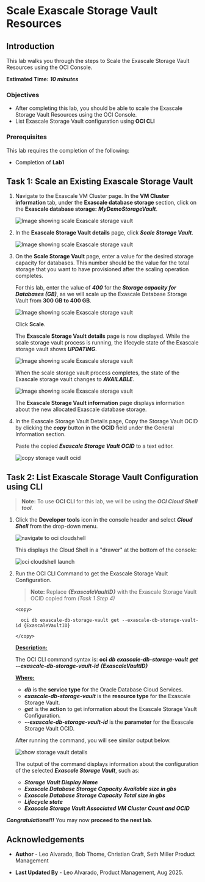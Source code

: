 


# Scale Exascale Storage Vault Resources


## Introduction

This lab walks you through the steps to Scale the Exascale Storage Vault Resources using the OCI Console.

**Estimated Time:** ***10 minutes***


### Objectives

-   After completing this lab, you should be able to scale the Exascale Storage Vault Resources using the OCI Console.
-   List Exascale Storage Vault configuration using **OCI CLI**


### Prerequisites

This lab requires the completion of the following:

* Completion of **Lab1**


## Task 1: Scale an Existing Exascale Storage Vault


1. Navigate to the Exascale VM Cluster page. In the **VM Cluster information** tab, under the **Exascale database storage** section, click on the **Exascale database storage:** ***MyDemoStorageVault***.
   
   ![Image showing scale Exascale storage vault](./images/navigate-storage-vault.png "Image showing scale storage vault")
     
2. In the **Exascale Storage Vault details** page, click ***Scale Storage Vault***.

   ![Image showing scale Exascale storage vault](./images/scale-storage-vault.png "Image showing scale storage vault")

3. On the **Scale Storage Vault** page, enter a value for the desired storage capacity for databases. This number should be the value for the total storage that you want to have provisioned after the scaling operation completes.
   
   For this lab, enter the value of ***400*** for the ***Storage capacity for Databases (GB)***, as we will scale up the Exascale Database Storage Vault from **300 GB to 400 GB**.

   ![Image showing scale Exascale storage vault](./images/scale-storage-vault-page-before.png "Image showing scale storage vault")

   Click **Scale**.

   The **Exascale Storage Vault details** page is now displayed. While the scale storage vault process is running, the lifecycle state of the Exascale storage vault shows ***UPDATING***.

   ![Image showing scale Exascale storage vault](./images/scale-vault-updating.png "Image showing scale storage vault")

   When the scale storage vault process completes, the state of the Exascale storage vault changes to ***AVAILABLE***.

   ![Image showing scale Exascale storage vault](./images/scale-vault-available.png "Image showing scale storage vault")

   The **Exascale Storage Vault information** page displays information about the new allocated Exascale database storage.

4. In the Exascale Storage Vault Details page, Copy the Storage Vault OCID by clicking the ***copy*** button in the **OCID** field under the General Information section. 
   
   Paste the copied ***Exascale Storage Vault OCID*** to a text editor.

   ![copy storage vault ocid](./images/storage-vault-copy-ocid.png "copy storage vault ocid")

## Task 2: List Exascale Storage Vault Configuration using CLI

   >**Note:** To use **OCI CLI** for this lab, we will be using the ***OCI Cloud Shell tool***. 

1. Click the **Developer tools** icon in the console header and select ***Cloud Shell*** from the drop-down menu. 
   
   ![navigate to oci cloudshell](./images/cloudshell.png "navigate to oci cloudshell")

   This displays the Cloud Shell in a "drawer" at the bottom of the console:

   ![oci cloudshell launch](./images/cloudshelllaunch.png "oci cloudshell launch")

2. Run the OCI CLI Command to get the Exascale Storage Vault Configuration.

      >**Note:** Replace ***{ExascaleVaultID}*** with the Exascale Storage Vault OCID copied from *(Task 1 Step 4)*

    ```
    <copy>

      oci db exascale-db-storage-vault get --exascale-db-storage-vault-id {ExascaleVaultID}

    </copy>
    ```

   **<u>Description:</u>** 

   The OCI CLI command syntax is: **oci** ***db*** ***exascale-db-storage-vault*** ***get*** ***--exascale-db-storage-vault-id*** ***{ExascaleVaultID}***

   **<u>Where:</u>**

      * ***db*** is the **service type** for the Oracle Database Cloud Services.
      * ***exascale-db-storage-vault*** is the **resource type** for the Exascale Storage Vault.
      * ***get*** is the **action** to get information about the Exascale Storage Vault Configuration.
      * ***--exascale-db-storage-vault-id*** is the **parameter** for the Exascale Storage Vault OCID.

   After running the command, you will see similar output below.

   ![show storage vault details](./images/get-storage-vault-details.png "show storage vault details")

   The output of the command displays information about the configuration of the selected  ***Exascale Storage Vault***, such as:

      * ***Storage Vault Display Name***
      * ***Exascale Database Storage Capacity Available size in gbs***
      * ***Exascale Database Storage Capacity Total size in gbs***
      * ***Lifecycle state***
      * ***Exascale Storage Vault Associated VM Cluster Count and OCID***


***Congratulations!!!*** You may now **proceed to the next lab**.

## Acknowledgements

* **Author** - Leo Alvarado, Bob Thome, Christian Craft, Seth Miller  Product Management

* **Last Updated By** - Leo Alvarado, Product Management, Aug 2025.
